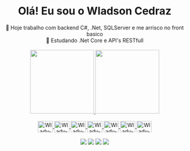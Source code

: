<div align="center">
  <h1>Olá! Eu sou o Wladson Cedraz</h1>
</div>

<div align="center">
  🔭 Hoje trabalho com backend C#, .Net, SQLServer e me arrisco no front basico </br>
  🌱 Estudando .Net Core e API's RESTfull
</div>
  
  </br>
  
<div align="center" class="info-principal">
  <a href="https://github.com/wladsoncedraz" target="_blank">
  <img height="170em" src="https://github-readme-stats.vercel.app/api?username=wladsoncedraz&show_icons=true&theme=tokyonight&include_all_commits=true&count_private=true"/>
  <img height="170em" src="https://github-readme-stats.vercel.app/api/top-langs/?username=x&layout=compact&langs_count=7&theme=tokyonight"/>
</div>

<div align="center" class="tecnologias" style="display: inline_block;"><br>
  <img align="center" alt="Wlady-Csharp" height="30" width="40" src="https://cdn.jsdelivr.net/gh/devicons/devicon/icons/csharp/csharp-original.svg">
  <img align="center" alt="Wlady-Dotnet" height="30" width="40" src="https://cdn.jsdelivr.net/gh/devicons/devicon/icons/dotnetcore/dotnetcore-original.svg">
  <img align="center" alt="Wlady-Sqlserver" height="30" width="40" src="https://cdn.jsdelivr.net/gh/devicons/devicon/icons/microsoftsqlserver/microsoftsqlserver-plain-wordmark.svg">
  
  <img align="center" alt="Wlady-HTML" height="30" width="40" src="https://cdn.jsdelivr.net/gh/devicons/devicon/icons/html5/html5-original.svg">
  <img align="center" alt="Wlady-CSS" height="30" width="40" src="https://cdn.jsdelivr.net/gh/devicons/devicon/icons/css3/css3-original.svg">
  <img align="center" alt="Wlady-Javascript" height="30" width="40" src="https://cdn.jsdelivr.net/gh/devicons/devicon/icons/javascript/javascript-original.svg">
  <img align="center" alt="Wlady-Bootstrap" height="30" width="40" src="https://cdn.jsdelivr.net/gh/devicons/devicon/icons/bootstrap/bootstrap-plain.svg">
</div>
  
<br />
  
<div align="center" class="redes-sociais"> 
  <a href="https://www.instagram.com/wladsoncedraz/" target="_blank"><img src="https://img.shields.io/badge/-Instagram-%23E4405F?style=for-the-badge&logo=instagram&logoColor=white" target="_blank"></a>
  <a href="https://www.linkedin.com/in/wladsoncedraz/" target="_blank"><img src="https://img.shields.io/badge/LinkedIn-0077B5?style=for-the-badge&logo=linkedin&logoColor=white" target="_blank"></a>
  <a href="mailto:wladylinux@gmail.com"><img src="https://img.shields.io/badge/-Gmail-%23333?style=for-the-badge&logo=gmail&logoColor=white" target="_blank"></a>
  <a href="https://twitter.com/wladsoncedraz"><img src="https://img.shields.io/badge/Twitter-1DA1F2?style=for-the-badge&logo=twitter&logoColor=white" target="_blank"></a>
</div>
